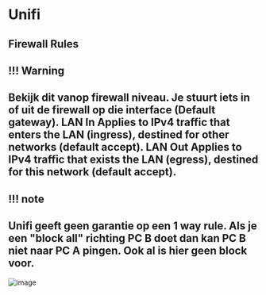 # Unifi

## Firewall Rules

!!! Warning
-----
Bekijk dit vanop firewall niveau. Je stuurt iets in of uit de firewall op die interface (Default gateway).
**LAN In** Applies to IPv4 traffic that enters the LAN (ingress), destined for other networks (default accept).
**LAN Out** Applies to IPv4 traffic that exists the LAN (egress), destined for this network (default accept).
-----

!!! note
-----
Unifi geeft geen garantie op een 1 way rule.
Als je een "block all" richting PC B doet dan kan PC B niet naar PC A pingen. Ook al is hier geen block voor.
----

![image](https://github.com/cowadar/pkm/assets/69819006/c59bb709-5912-4ab2-8e9a-87e0669616ed)



